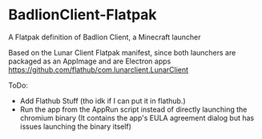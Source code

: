 # BadlionClient-Flatpak
A Flatpak definition of Badlion Client, a Minecraft launcher

Based on the Lunar Client Flatpak manifest, since both launchers are packaged as an AppImage and are Electron apps
https://github.com/flathub/com.lunarclient.LunarClient

ToDo:
- Add Flathub Stuff (tho idk if I can put it in flathub.)
- Run the app from the AppRun script instead of directly launching the chromium binary (It contains the app's EULA agreement dialog but has issues launching the binary itself)
